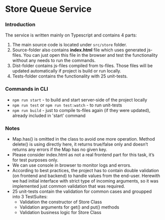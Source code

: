 # Store Queue Service

### Introduction
The service is written mainly on Typescript and contains 4 parts:
1. The main source code is located under `src/store` folder.
2. Source-folder also contains __index.html__ file which uses generated js-files. You can just open this file in the browser and test the functionality without any needs to run the commands.
3. Dist-folder contains js-files compiled from ts-files. Those files will be updated automatically if project is build or run locally.
4. Tests-folder contains the functionality with 25 unit-tests.

### Commands in CLI
- `npm run start` - to build and start server-side of the project locally
- `npm run test` or `npm run test:watch` - to run unit-tests
- `npm run build` - just to compile ts-files again (if they were updated), already included in 'start' command

### Notes
* Map.has() is omitted in the class to avoid one more operation. Method delete() is using directly here, it returns true/false only and doesn’t returns any errors if the Map has no given key.
* Please consider index.html as not a real frontend part for this task, it’s for test purposes only. 
* We can use console in browser to monitor logs and errors.
* According to best practices, the project has to contain double validation (on frontend and backend) to handle values from the end-user. Herewith we had initial interface with strict type of incoming arguments, so it was implemented just common validation that was required.
* 25 unit-tests contain the validation for common cases and groupped into 3 TestSuites:
  * Validation the constructor of Store Class
  * Validation arguments for get() and put() methods
  * Validation business logic for Store Class

